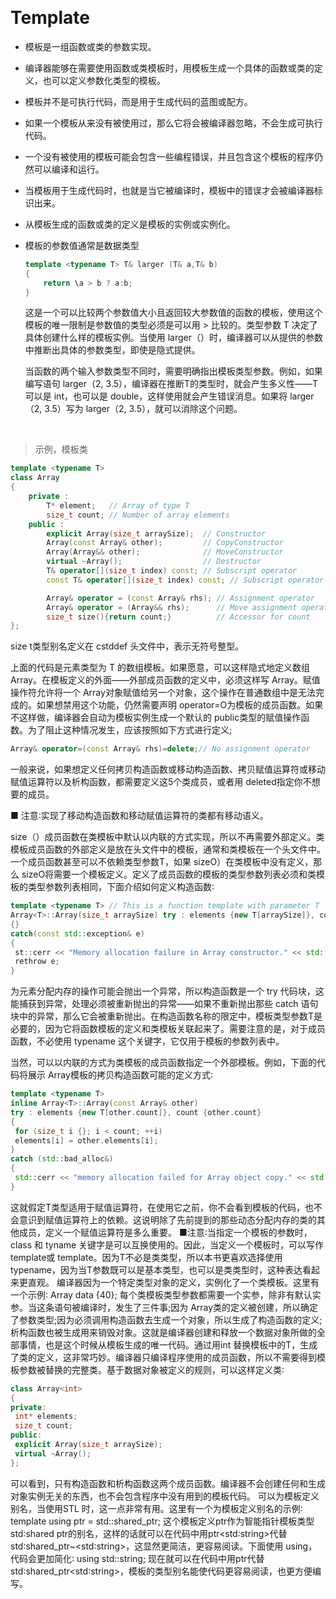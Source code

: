&emsp;
# Template

- 模板是一组函数或类的参数实现。
- 编译器能够在需要使用函数或类模板时，用模板生成一个具体的函数或类的定义，也可以定义参数化类型的模板。

- 模板并不是可执行代码，而是用于生成代码的蓝图或配方。
- 如果一个模板从来没有被使用过，那么它将会被编译器忽略，不会生成可执行代码。
- 一个没有被使用的模板可能会包含一些编程错误，并且包含这个模板的程序仍然可以编译和运行。
- 当模板用于生成代码时，也就是当它被编译时，模板中的错误才会被编译器标识出来。

- 从模板生成的函数或类的定义是模板的实例或实例化。

- 模板的参数值通常是数据类型
    ```cpp
    template <typename T> T& larger (T& a,T& b)
    {
        return \a > b ? a:b;
    }
    ```
    这是一个可以比较两个参数值大小且返回较大参数值的函数的模板，使用这个模板的唯一限制是参数值的类型必须是可以用 > 比较的。类型参数 T 决定了具体创建什么样的模板实例。当使用 larger（）时，编译器可以从提供的参数中推断出具体的参数类型，即使是隐式提供。

    当函数的两个输入参数类型不同时，需要明确指出模板类型参数。例如，如果编写语句 larger（2, 3.5），编译器在推断T的类型时，就会产生多义性——T可以是 int，也可以是 double，这样使用就会产生错误消息。如果将 larger（2, 3.5）写为 larger<double>（2, 3.5），就可以消除这个问题。





&emsp;
>示例，模板类

```cpp
template <typename T> 
class Array
{
    private :
        T* element;   // Array of type T
        size_t count; // Number of array elements
    public :
        explicit Array(size_t arraySize);  // Constructor
        Array(const Array& other);         // CopyConstructor
        Array(Array&& other);              // MoveConstructor
        virtual ~Array();                  // Destructor
        T& operator[](size_t index) const; // Subscript operator
        const T& operator[](size_t index) const; // Subscript operator-const

        Array& operator = (const Array& rhs); // Assignment operator
        Array& operator = (Array&& rhs);      // Move assignment operator
        size_t size(){return count;}          // Accessor for count
};
```


size t类型别名定义在 cstddef 头文件中，表示无符号整型。

上面的代码是元素类型为 T 的数组模板。如果愿意，可以这样隐式地定义数组 Array<T>。在模板定义的外面——外部成员函数的定义中，必须这样写 Array<T>。赋值操作符允许将一个 Array<T>对象赋值给另一个对象，这个操作在普通数组中是无法完成的。如果想禁用这个功能，仍然需要声明 operator=O为模板的成员函数。如果不这样做，编译器会自动为模板实例生成一个默认的 public类型的赋值操作函数。为了阻止这种情况发生，应该按照如下方式进行定义;
```cpp
Array& operator=(const Array& rhs)=delete;// No assignment operator 
```

一般来说，如果想定义任何拷贝构造函数或移动构造函数、拷贝赋值运算符或移动赋值运算符以及析构函数，都需要定义这5个类成员，或者用 deleted指定你不想要的成员。

■ 注意∶实现了移动构造函数和移动赋值运算符的类都有移动语义。

size（）成员函数在类模板中默认以内联的方式实现，所以不再需要外部定义。类模板成员函数的外部定义是放在头文件中的模板，通常和类模板在一个头文件中。一个成员函数甚至可以不依赖类型参数T，如果 sizeO）在类模板中没有定义，那么 sizeO将需要一个模板定义。定义了成员函数的模板的类型参数列表必须和类模板的类型参数列表相同，下面介绍如何定义构造函数∶
```cpp
template <typename T> // This is a function template with parameter T
Array<T>::Array(size_t arraySize) try : elements {new T[arraySize]}, count {arraySize}
{}
catch(const std::exception& e)
{
 st::cerr << "Memory allocation failure in Array constructor." << std::endl;
 rethrow e;
}
```
为元素分配内存的操作可能会抛出一个异常，所以构造函数是一个 try 代码块，这能捕获到异常，处理必须被重新抛出的异常——如果不重新抛出那些 catch 语句块中的异常，那么它会被重新抛出。在构造函数名称的限定中，模板类型参数T是必要的，因为它将函数模板的定义和类模板关联起来了。需要注意的是，对于成员函数，不必使用 typename 这个关键字，它仅用于模板的参数列表中。

当然，可以以内联的方式为类模板的成员函数指定一个外部模板。例如，下面的代码将展示 Array模板的拷贝构造函数可能的定义方式∶

```cpp
template <typename T>
inline Array<T>::Array(const Array& other)
try : elements {new T[other.count]}, count {other.count}
{
 for (size_t i {}; i < count; ++i)
 elements[i] = other.elements[i];
}
catch (std::bad_alloc&)
{
 std::cerr << "memory allocation failed for Array object copy." << std:: endl;
}
```
这就假定T类型适用于赋值运算符，在使用它之前，你不会看到模板的代码，也不会意识到赋值运算符上的依赖。这说明除了先前提到的那些动态分配内存的类的其他成员，定义一个赋值运算符是多么重要。
■注意∶当指定一个模板的参数时，class 和 tyname 关键字是可以互换使用的。因此，当定义一个模板时，可以写作 template<typename T>或 template<class T>。因为T不必是类类型，所以本书更喜欢选择使用 typename，因为当T参数既可以是基本类型，也可以是类类型时，这种表达看起来更直观。
编译器因为一个特定类型对象的定义，实例化了一个类模板。这里有一个示例∶
Array<int> data {40};
每个类模板类型参数都需要一个实参，除非有默认实参。当这条语句被编译时，发生了三件事;因为 Array<int>类的定义被创建，所以确定了参数类型;因为必须调用构造函数去生成一个对象，所以生成了构造函数的定义;析构函数也被生成用来销毁对象。这就是编译器创建和释放一个数据对象所做的全部事情，也是这个时候从模板生成的唯一代码。通过用int 替换模板中的T，生成了类的定义，这非常巧妙。编译器只编译程序使用的成员函数，所以不需要得到模板参数被替换的完整类。基于数据对象被定义的规则，可以这样定义类∶

```cpp
class Array<int>
{
private:
 int* elements;
 size_t count;
public:
 explicit Array(size_t arraySize);
 virtual ~Array();
};
```

可以看到，只有构造函数和析构函数这两个成员函数。编译器不会创建任何和生成对象实例无关的东西，也不会包含程序中没有用到的模板代码。
可以为模板定义别名，当使用STL 时，这一点非常有用。这里有一个为模板定义别名的示例∶
template<typename T> using ptr = std::shared_ptr<T>;
这个模板定义ptr<T>作为智能指针模板类型 std∶shared ptr<T>的别名，这样的话就可以在代码中用ptr<std∶string>代替std∶shared_ptr~<std∶string>，这显然更简洁，更容易阅读。下面使用 using，代码会更加简化∶
using std::string;
现在就可以在代码中用ptr<string>代替 std∶shared_ptr<std∶string>，模板的类型别名能使代码更容易阅读，也更方便编写。





